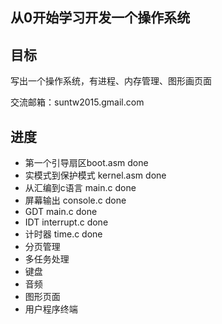 ## 从0开始学习开发一个操作系统

## 目标
写出一个操作系统，有进程、内存管理、图形画页面

交流邮箱：suntw2015.gmail.com

## 进度
- 第一个引导扇区boot.asm done
- 实模式到保护模式 kernel.asm done
- 从汇编到c语言 main.c done
- 屏幕输出 console.c done
- GDT main.c done
- IDT interrupt.c done
- 计时器 time.c done
- 分页管理
- 多任务处理
- 键盘
- 音频
- 图形页面
- 用户程序终端